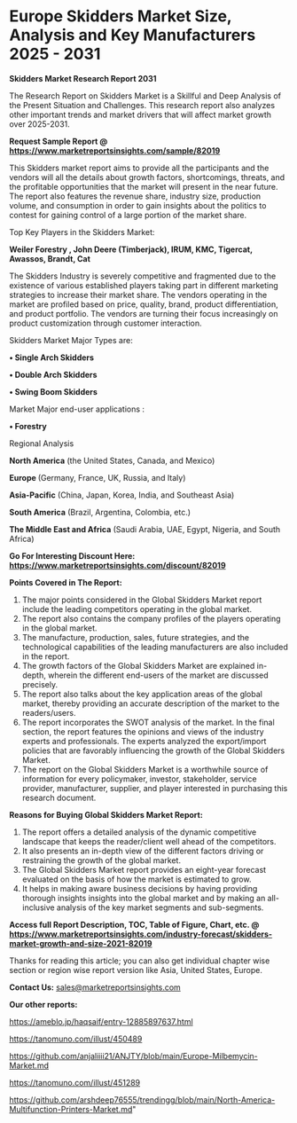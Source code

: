 # Europe Skidders Market Size, Analysis and Key Manufacturers 2025 - 2031

<strong>Skidders Market Research Report 2031</strong>

The Research Report on Skidders Market is a Skillful and Deep Analysis of the Present Situation and Challenges. This research report also analyzes other important trends and market drivers that will affect market growth over 2025-2031.

<strong>Request Sample Report @ <a href=https://www.marketreportsinsights.com/sample/82019>https://www.marketreportsinsights.com/sample/82019</a></strong>

This Skidders market report aims to provide all the participants and the vendors will all the details about growth factors, shortcomings, threats, and the profitable opportunities that the market will present in the near future. The report also features the revenue share, industry size, production volume, and consumption in order to gain insights about the politics to contest for gaining control of a large portion of the market share.

Top Key Players in the Skidders Market:

<strong>Weiler Forestry , John Deere (Timberjack), IRUM, KMC, Tigercat, Awassos, Brandt, Cat</strong>

The Skidders Industry is severely competitive and fragmented due to the existence of various established players taking part in different marketing strategies to increase their market share. The vendors operating in the market are profiled based on price, quality, brand, product differentiation, and product portfolio. The vendors are turning their focus increasingly on product customization through customer interaction.

Skidders Market Major Types are:

<strong>• Single Arch Skidders

• Double Arch Skidders

• Swing Boom Skidders</strong>

Market Major end-user applications :

<strong>• Forestry</strong>

Regional Analysis

</u><strong><b>North America</b></strong> (the United States, Canada, and Mexico)

<strong><b>Europe </b></strong>(Germany, France, UK, Russia, and Italy)

<strong><b>Asia-Pacific</b></strong> (China, Japan, Korea, India, and Southeast Asia)

<strong><b>South America</b></strong> (Brazil, Argentina, Colombia, etc.)

<strong><b>The Middle East and Africa</b></strong> (Saudi Arabia, UAE, Egypt, Nigeria, and South Africa)

<strong>Go For Interesting Discount Here: <a href=https://www.marketreportsinsights.com/discount/82019>https://www.marketreportsinsights.com/discount/82019</a></strong>

<strong>Points Covered in The Report:</strong>
<ol>
  <li>The major points considered in the Global Skidders Market report include the leading competitors operating in the global market.</li>
  <li>The report also contains the company profiles of the players operating in the global market.</li>
  <li>The manufacture, production, sales, future strategies, and the technological capabilities of the leading manufacturers are also included in the report.</li>
  <li>The growth factors of the Global Skidders Market are explained in-depth, wherein the different end-users of the market are discussed precisely.</li>
  <li>The report also talks about the key application areas of the global market, thereby providing an accurate description of the market to the readers/users.</li>
  <li>The report incorporates the SWOT analysis of the market. In the final section, the report features the opinions and views of the industry experts and professionals. The experts analyzed the export/import policies that are favorably influencing the growth of the Global Skidders Market.</li>
  <li>The report on the Global Skidders Market is a worthwhile source of information for every policymaker, investor, stakeholder, service provider, manufacturer, supplier, and player interested in purchasing this research document.</li>
</ol>
<strong>Reasons for Buying Global Skidders Market Report:</strong>

<ol>
  <li>The report offers a detailed analysis of the dynamic competitive landscape that keeps the reader/client well ahead of the competitors.</li>
  <li>It also presents an in-depth view of the different factors driving or restraining the growth of the global market.</li>
  <li>The Global Skidders Market report provides an eight-year forecast evaluated on the basis of how the market is estimated to grow.</li>
  <li>It helps in making aware business decisions by having providing thorough insights insights into the global market and by making an all-inclusive analysis of the key market segments and sub-segments.</li>
</ol>
<strong>Access full Report Description, TOC, Table of Figure, Chart, etc. @ <a href=https://www.marketreportsinsights.com/industry-forecast/skidders-market-growth-and-size-2021-82019>https://www.marketreportsinsights.com/industry-forecast/skidders-market-growth-and-size-2021-82019</a></strong>


Thanks for reading this article; you can also get individual chapter wise section or region wise report version like Asia, United States, Europe.

<strong>Contact Us:</strong>
sales@marketreportsinsights.com

<strong>Our other reports:</strong>

<a href=https://ameblo.jp/haqsaif/entry-12885897637.html>https://ameblo.jp/haqsaif/entry-12885897637.html</a>

<a href=https://tanomuno.com/illust/450489>https://tanomuno.com/illust/450489</a>

<a href=https://github.com/anjaliiii21/ANJTY/blob/main/Europe-Milbemycin-Market.md>https://github.com/anjaliiii21/ANJTY/blob/main/Europe-Milbemycin-Market.md</a>

<a href=https://tanomuno.com/illust/451289>https://tanomuno.com/illust/451289</a>

<a href=https://github.com/arshdeep76555/trendingg/blob/main/North-America-Multifunction-Printers-Market.md>https://github.com/arshdeep76555/trendingg/blob/main/North-America-Multifunction-Printers-Market.md</a>"
